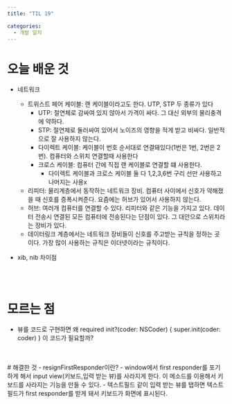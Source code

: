 ```yaml
---
title: "TIL 19"

categories:
  - 개발 일지
---
```

# 오늘 배운 것
- 네트워크
    - 트위스트 페어 케이블: 랜 케이블이라고도 한다.  UTP, STP 두 종류가 있다
        - UTP: 절연체로 감싸여 있지 않아서 가격이 싸다. 그 대신 외부의 물리충격에 약하다.
        - STP: 절연체로 둘러싸여 있어서 노이즈의 영향을 적게 받고 비싸다. 일반적으로 잘 사용하지 않는다.
        - 다이렉트 케이블: 케이블이 번호 순서대로 연결돼있다(1번은 1번, 2번은 2번). 컴퓨터와 스위치 연결할때 사용한다
        - 크로스 케이블: 컴퓨터 간에 직접 랜 케이블로 연결할 떄 사용한다.
            - 다이렉트 케이블과 크로스 케이블 둘 다 1,2,3,6번 구리 선만 사용하고 나머지는 사용x
    - 리피터: 물리계층에서 동작하는 네트워크 장비. 컴퓨터 사이에서 신호가 약해졌을 때 신호를 증폭시켜준다. 요즘에는 허브가 있어서 사용하지 않는다.
    - 허브: 여러개 컴퓨터를 연결할 수 있다. 리피터와 같은 기능을 가지고 있다. 데이터 전송시 연결된 모든 컴퓨터에 전송된다는 단점이 있다. 그 대안으로 스위치라는 장비가 있다.
    - 데이터링크 계층에서는 네트워크 장비들이 신호를 주고받는 규칙을 정하는 곳이다. 가장 많이 사용하는 규칙은 이더넷이라는 규칙이다.

- xib, nib 차이점
<br>
<br>

# 모르는 점
- 뷰를 코드로 구현하면 왜 required init?(coder: NSCoder) { super.init(coder: coder) } 이 코드가 필요할까?

<br>
<br>
# 해결한 것
- resignFirstResponder이란?
    - window에서 first responder를 포기하게 해서 input view(키보드,입력 받는 뷰)를 사라지게 한다. 이 메소드를 이용해서 키보드를 사라지는 기능을 만들 수 있다.
    - 텍스트필드 같이 입력 받는 뷰를 탭하면 텍스트필드가 first responder를 받게 돼서 키보드가 화면에 표시된다.